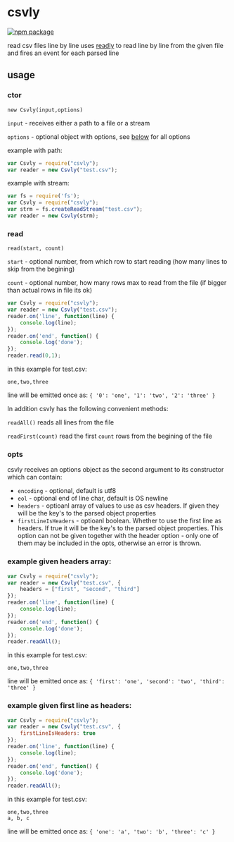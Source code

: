 # csvly

[![npm package](https://nodei.co/npm/csvly.png?downloads=true&downloadRank=true&stars=true)](https://nodei.co/npm/csvly/)

read csv files line by line
uses [readly](https://www.npmjs.com/package/readly) to read line by line from the given file and fires an event for each parsed line
## usage
### ctor

`new Csvly(input,options)`

`input` - receives either a path to a file or a stream

`options` - optional object with options, see [below](#opts) for all options

example with path:
```javascript
var Csvly = require("csvly");
var reader = new Csvly("test.csv");
```

example with stream:
```javascript
var fs = require('fs');
var Csvly = require("csvly");
var strm = fs.createReadStream("test.csv");
var reader = new Csvly(strm);
```

### read

`read(start, count)`

`start` - optional number, from which row to start reading (how many lines to skip from the begining) 

`count` - optional number, how many rows max to read from the file (if bigger than actual rows in file its ok)

```javascript
var Csvly = require("csvly");
var reader = new Csvly("test.csv");
reader.on('line', function(line) {
	console.log(line);
});
reader.on('end', function() {
	console.log('done');
});
reader.read(0,1);
```
in this example for test.csv:
```
one,two,three
```
line will be emitted once as: `{ '0': 'one', '1': 'two', '2': 'three' }`

In addition csvly has the following convenient methods:

`readAll()` reads all lines from the file

`readFirst(count)` read the first `count` rows from the begining of the file

### opts
csvly receives an options object as the second argument to its constructor which can contain:

* `encoding` - optional, default is utf8
* `eol` - optional end of line char, default is OS newline
* `headers` - optioanl array of values to use as csv headers. If given they will be the key's to the parsed object properties
* `firstLineIsHeaders` - optioanl boolean. Whether to use the first line as headers. If true it will be the key's to the parsed object properties. This option can not be given together with the header option - only one of them may be included in the opts, otherwise an error is thrown.

### example given headers array:
```javascript
var Csvly = require("csvly");
var reader = new Csvly("test.csv", {
	headers = ["first", "second", "third"]
});
reader.on('line', function(line) {
	console.log(line);
});
reader.on('end', function() {
	console.log('done');
});
reader.readAll();
```
in this example for test.csv:
```
one,two,three
```
line will be emitted once as: `{ 'first': 'one', 'second': 'two', 'third': 'three' }`

### example given first line as headers:
```javascript
var Csvly = require("csvly");
var reader = new Csvly("test.csv", {
	firstLineIsHeaders: true
});
reader.on('line', function(line) {
	console.log(line);
});
reader.on('end', function() {
	console.log('done');
});
reader.readAll();
```
in this example for test.csv:
```
one,two,three
a, b, c
```
line will be emitted once as: `{ 'one': 'a', 'two': 'b', 'three': 'c' }`